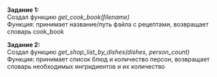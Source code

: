 **Задание 1:**     
Создал функцию *get_cook_book(filename)*  
Функция: принимает название/путь файла с рецептами, возвращает словарь cook_book  
  
**Задание 2:**  
Создал функцию *get_shop_list_by_dishes(dishes, person_count)*  
Функция: принимает список блюд и количество персон, возвращает словарь необходимых ингридиентов и их количество  